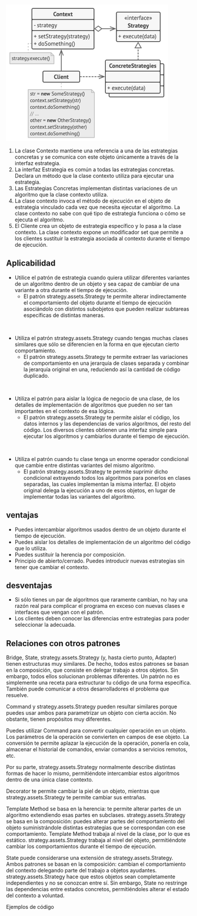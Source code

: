 ![image](assets/structure-strategy.png)
1. La clase Contexto mantiene una referencia a una de las estrategias concretas y se comunica con este objeto únicamente a través de la interfaz estrategia.
2. La interfaz Estrategia es común a todas las estrategias concretas. Declara un método que la clase contexto utiliza para ejecutar una estrategia.
3. Las Estrategias Concretas implementan distintas variaciones de un algoritmo que la clase contexto utiliza.
4. La clase contexto invoca el método de ejecución en el objeto de estrategia vinculado cada vez que necesita ejecutar el algoritmo. La clase contexto no sabe con qué tipo de estrategia funciona o cómo se ejecuta el algoritmo.
5. El Cliente crea un objeto de estrategia específico y lo pasa a la clase contexto. La clase contexto expone un modificador set que permite a los clientes sustituir la estrategia asociada al contexto durante el tiempo de ejecución.

## Aplicabilidad

* Utilice el patrón de estrategia cuando quiera utilizar diferentes variantes de un algoritmo dentro de un objeto y sea capaz de cambiar de una variante a otra durante el tiempo de ejecución.
  * El patrón strategy.assets.Strategy te permite alterar indirectamente el comportamiento del objeto durante el tiempo de ejecución asociándolo con distintos subobjetos que pueden realizar subtareas específicas de distintas maneras.

<br>

* Utiliza el patrón strategy.assets.Strategy cuando tengas muchas clases similares que sólo se diferencien en la forma en que ejecutan cierto comportamiento.
  * El patrón strategy.assets.Strategy te permite extraer las variaciones de comportamiento en una jerarquía de clases separada y combinar la jerarquía original en una, reduciendo así la cantidad de código duplicado.

<br>

* Utiliza el patrón para aislar la lógica de negocio de una clase, de los detalles de implementación de algoritmos que pueden no ser tan importantes en el contexto de esa lógica.
  * El patrón strategy.assets.Strategy te permite aislar el código, los datos internos y las dependencias de varios algoritmos, del resto del código. Los diversos clientes obtienen una interfaz simple para ejecutar los algoritmos y cambiarlos durante el tiempo de ejecución.
  
<br>

*  Utiliza el patrón cuando tu clase tenga un enorme operador condicional que cambie entre distintas variantes del mismo algoritmo.
    * El patrón strategy.assets.Strategy te permite suprimir dicho condicional extrayendo todos los algoritmos para ponerlos en clases separadas, las cuales implementan la misma interfaz. El objeto original delega la ejecución a uno de esos objetos, en lugar de implementar todas las variantes del algoritmo.


## ventajas
- Puedes intercambiar algoritmos usados dentro de un objeto durante el tiempo de ejecución.
- Puedes aislar los detalles de implementación de un algoritmo del código que lo utiliza.
- Puedes sustituir la herencia por composición.
- Principio de abierto/cerrado. Puedes introducir nuevas estrategias sin tener que cambiar el contexto.

## desventajas

- Si sólo tienes un par de algoritmos que raramente cambian, no hay una razón real para complicar el programa en exceso con nuevas clases e interfaces que vengan con el patrón.
- Los clientes deben conocer las diferencias entre estrategias para poder seleccionar la adecuada.

## Relaciones con otros patrones

Bridge, State, strategy.assets.Strategy (y, hasta cierto punto, Adapter) tienen estructuras muy similares. De hecho, todos estos patrones se basan en la composición, que consiste en delegar trabajo a otros objetos. Sin embargo, todos ellos solucionan problemas diferentes. Un patrón no es simplemente una receta para estructurar tu código de una forma específica. También puede comunicar a otros desarrolladores el problema que resuelve.

Command y strategy.assets.Strategy pueden resultar similares porque puedes usar ambos para parametrizar un objeto con cierta acción. No obstante, tienen propósitos muy diferentes.

Puedes utilizar Command para convertir cualquier operación en un objeto. Los parámetros de la operación se convierten en campos de ese objeto. La conversión te permite aplazar la ejecución de la operación, ponerla en cola, almacenar el historial de comandos, enviar comandos a servicios remotos, etc.

Por su parte, strategy.assets.Strategy normalmente describe distintas formas de hacer lo mismo, permitiéndote intercambiar estos algoritmos dentro de una única clase contexto.

Decorator te permite cambiar la piel de un objeto, mientras que strategy.assets.Strategy te permite cambiar sus entrañas.

Template Method se basa en la herencia: te permite alterar partes de un algoritmo extendiendo esas partes en subclases. strategy.assets.Strategy se basa en la composición: puedes alterar partes del comportamiento del objeto suministrándole distintas estrategias que se correspondan con ese comportamiento. Template Method trabaja al nivel de la clase, por lo que es estático. strategy.assets.Strategy trabaja al nivel del objeto, permitiéndote cambiar los comportamientos durante el tiempo de ejecución.

State puede considerarse una extensión de strategy.assets.Strategy. Ambos patrones se basan en la composición: cambian el comportamiento del contexto delegando parte del trabajo a objetos ayudantes. strategy.assets.Strategy hace que estos objetos sean completamente independientes y no se conozcan entre sí. Sin embargo, State no restringe las dependencias entre estados concretos, permitiéndoles alterar el estado del contexto a voluntad.

Ejemplos de código